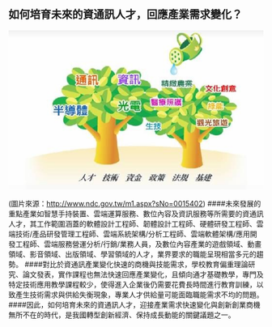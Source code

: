 ## 如何培育未來的資通訊人才，回應產業需求變化？
![](127.jpg)

(圖片來源：http://www.ndc.gov.tw/m1.aspx?sNo=0015402)
####未來發展的重點產業如智慧手持裝置、雲端運算服務、數位內容及資訊服務等所需要的資通訊人才，其工作範圍涵蓋的軟體設計工程師、韌體設計工程師、硬體研發工程師、雲端技術/產品研發管理工程師、雲端系統架構/分析工程師、雲端軟體架構/應用開發工程師、雲端服務營運分析/行銷/業務人員，及數位內容產業的遊戲領域、動畫領域、影音領域、出版領域、學習領域的人才，業界要求的職能呈現相當多元的趨勢。
####對比於資通訊產業變化快速的商機與技能需求，學校教育偏重理論研究、論文發表，實作課程也無法快速回應產業變化，且傾向通才基礎教學，專門及特定技術應用教學課程較少，使得進入企業後仍需要花費長時間進行教育訓練，以致產生技術需求與供給失衡現象，專業人才供給量可能面臨職能需求不均的問題。
####因此，如何培育未來的資通訊人才，迎接產業需求快速變化與創新創業商機無所不在的時代，是我國轉型創新經濟、保持成長動能的關鍵議題之一。
